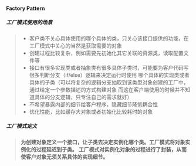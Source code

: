 #### Factory Pattern
##### 工厂模式使用的场景
> - 客户类不关心具体使用的哪个具体的类，只关心该接口提供的功能，在工厂模式中关心的当然是获取需要的对象
> - 创建过程比较复杂，例如需要先初始化其它关联的资源类，读取配置文件等
> - 接口有很多实现类或者抽象类有很多具体子类时，可能要为客户代码写很多判断分支（if/else）逻辑来决定运行时使用
>哪个具体的实现类或者具体的子类（可以将复杂的逻辑分支抽取到该类型对象创建的工厂中，通过给定一个参数描述的方式构建对象
>而这在客户端使用的时候并不知道具体的分支逻辑，只专注自己的需求就好）
> - 不希望暴露内部的细节给客户程序，隐藏细节降低耦合性
> - 优化性能，比如缓存大对象或者初始化比较耗时的对象

##### 工厂模式定义
> **为创建对象定义一个接口，让子类去决定实例化哪个类。工厂模式将对象实例化的过程延迟到子类。**
> **工厂模式对实例化对象的过程进行了封装，从而使客户对象无须关系具体的实现细节。**